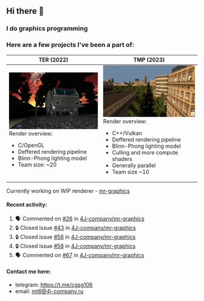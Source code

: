 ## Hi there 👋
### I do graphics programming
### Here are a few projects I've been a part of:  

TER (2022)            |  TMP (2023)
-------------------------|-------------------------
![](images/ter_screenshot_00_upscaled.webp) Render overview: <br><ul><li> C/OpenGL <li> Deffered rendering pipeline <li> Blinn-Phong lighting model <li> Team size: ~20 | ![](images/tmp_screenshot_01_upscaled.webp) Render overview: <br><ul><li> C++/Vulkan <li> Deffered rendering pipeline <li> Blinn-Phong lighting model <li> Culling and more compute shaders <li> Generally parallel <li> Team size ~10

Currently working on WIP renderer - [mr-graphics](https://github.com/4J-company/mr-graphics)  

#### Recent activity:
<!--START_SECTION:activity-->
1. 🗣 Commented on [#26](https://github.com/4J-company/mr-graphics/issues/26#issuecomment-3289746512) in [4J-company/mr-graphics](https://github.com/4J-company/mr-graphics)
2. 🔒 Closed issue [#43](https://github.com/4J-company/mr-graphics/issues/43) in [4J-company/mr-graphics](https://github.com/4J-company/mr-graphics)
3. 🔒 Closed issue [#56](https://github.com/4J-company/mr-graphics/issues/56) in [4J-company/mr-graphics](https://github.com/4J-company/mr-graphics)
4. 🔒 Closed issue [#58](https://github.com/4J-company/mr-graphics/issues/58) in [4J-company/mr-graphics](https://github.com/4J-company/mr-graphics)
5. 🗣 Commented on [#67](https://github.com/4J-company/mr-graphics/pull/67#issuecomment-3288482361) in [4J-company/mr-graphics](https://github.com/4J-company/mr-graphics)
<!--END_SECTION:activity-->

#### Contact me here:
 - telegram: https://t.me/cgsg106
 - email:    mt6@4j-company.ru
